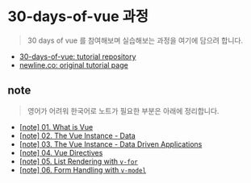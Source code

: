 # 30-days-of-vue 과정

> 30 days of vue 를 참여해보며 실습해보는 과정을 여기에 담으려 합니다.

- [30-days-of-vue: tutorial repository](https://github.com/fullstackio/30-days-of-vue)
- [newline.co: original tutorial page](https://www.newline.co/30-days-of-vue)

## note

> 영어가 어려워 한국어로 노트가 필요한 부분은 아래에 정리합니다.

- [[note] 01. What is Vue](./day-01/note.md)
- [[note] 02. The Vue Instance - Data](./day-02/note.md)
- [[note] 03. The Vue Instance - Data Driven Applications](./day-03/note.md)
- [[note] 04. Vue Directives](./day-04/note.md)
- [[note] 05. List Rendering with `v-for`](./day-05/note.md)
- [[note] 06. Form Handling with `v-model`](./day-06/note.md)
